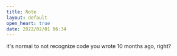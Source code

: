 ```yaml
---
title: Note
layout: default
open_heart: true
date: 2022/02/01 06:34
---
```


it's normal to not recognize code you wrote 10 months ago, right?
